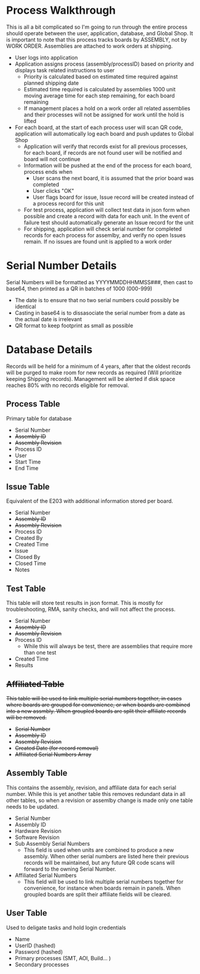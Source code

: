 # Process Walkthrough
This is all a bit complicated so I'm going to run through the entire process should operate between the user, application, database, and Global Shop.
It is important to note that this process tracks boards by ASSEMBLY, not by WORK ORDER. Assemblies are attached to work orders at shipping.
- User logs into application
- Application assigns process (assembly/processID) based on priority and displays task related instructions to user
  - Priority is calculated based on estimated time required against planned shipping date
  - Estimated time required is calculated by assemblies 1000 unit moving average time for each step remaining, for each board remaining
  - If management places a hold on a work order all related assemblies and their processes will not be assigned for work until the hold is lifted
- For each board, at the start of each process user will scan QR code, application will automatically log each board and push updates to Global Shop
  - Application will verify that records exist for all previous processes, for each board, if records are not found user will be notified and board will not continue
  - Information will be pushed at the end of the process for each board, process ends when
    - User scans the next board, it is assumed that the prior board was completed
    - User clicks "OK"
    - User flags board for issue, Issue record will be created instead of a process record for this unit
  - For test process, application will collect test data in json form when possible and create a record with data for each unit. In the event of failure test should automatically generate an Issue record for the unit
  - For shipping, application will check serial number for completed records for each process for assemlby, and verify no open Issues remain. If no issues are found unit is applied to a work order
  
# Serial Number Details

Serial Numbers will be formatted as YYYYMMDDHHMMSS###, then cast to base64, then printed as a QR in batches of 1000 (000-999)
  - The date is to ensure that no two serial numbers could possibly be identical
  - Casting in base64 is to dissasociate the serial number from a date as the actual date is irrelevant
  - QR format to keep footprint as small as possible
  
  
# Database Details

Records will be held for a minimum of 4 years, after that the oldest records will be purged to make room for new records as required (Will prioritize keeping Shipping records). Management will be alerted if disk space reaches 80% with no records eligible for removal.

## Process Table
Primary table for database
   - Serial Number
   - ~~Assembly ID~~
   - ~~Assembly Revision~~ 
   - Process ID
   - User
   - Start Time
   - End Time

## Issue Table
Equivalent of the E203 with additional information stored per board.
   - Serial Number
   - ~~Assembly ID~~
   - ~~Assembly Revision~~
   - Process ID
   - Created By
   - Created Time
   - Issue
   - Closed By
   - Closed Time
   - Notes
   
## Test Table
This table will store test results in json format. This is mostly for troubleshooting, RMA, sanity checks, and will not affect the process.
   - Serial Number
   - ~~Assembly ID~~
   - ~~Assembly Revision~~
   - Process ID
     - While this will always be test, there are assemblies that require more than one test
   - Created Time
   - Results
   
## ~~Affiliated Table~~
~~This table will  be used to link multiple serial numbers together, in cases where boards are grouped for convenience, or when boards are combined into a new assmbly. When groupled boards are split their affiliate records will be removed.~~
   - ~~Serial Number~~
   - ~~Assembly ID~~
   - ~~Assembly Revision~~
   - ~~Created Date (for record removal)~~
   - ~~Affiliated Serial Numbers Array~~

## Assembly Table
This contains the assembly, revision, and affiliate data for each serial number. While this is yet another table this removes redundant data in all other tables, so when a revision or assemlby change is made only one table needs to be updated.
   - Serial Number
   - Assembly ID
   - Hardware Revision
   - Software Revision
   - Sub Assembly Serial Numbers
     - This field is used when units are combined to produce a new assembly. When other serial numbers are listed here their previous records will be maintained, but any future QR code scans will forward to the owning Serial Number.
   - Affiliated Serial Numbers
     - This field will be used to link multiple serial numbers together for convenience, for instance when boards remain in panels. When groupled boards are split their affiliate fields will be cleared.

## User Table
Used to deligate tasks and hold login credentials
   - Name
   - UserID (hashed)
   - Password (hashed)
   - Primary processes (SMT, AOI, Build... )
   - Secondary processes
